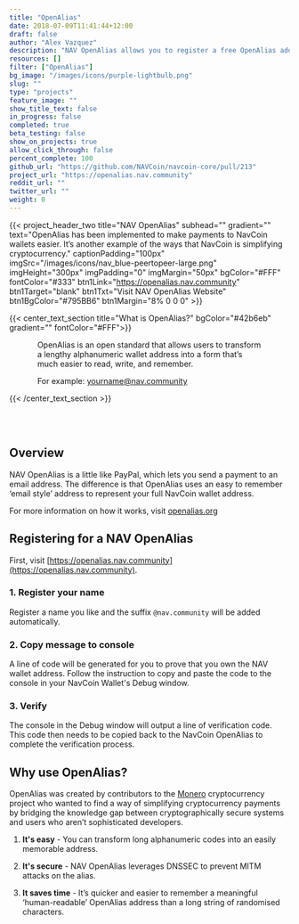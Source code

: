 ```yaml
---
title: "OpenAlias"
date: 2018-07-09T11:41:44+12:00
draft: false
author: "Alex Vazquez"
description: "NAV OpenAlias allows you to register a free OpenAlias address and link it to your real NavCoin address using a unique 'email style' user name."
resources: []
filter: ["OpenAlias"]
bg_image: "/images/icons/purple-lightbulb.png"
slug: ""
type: "projects"
feature_image: ""
show_title_text: false
in_progress: false
completed: true
beta_testing: false
show_on_projects: true
allow_click_through: false
percent_complete: 100
github_url: "https://github.com/NAVCoin/navcoin-core/pull/213"
project_url: "https://openalias.nav.community"
reddit_url: ""
twitter_url: ""
weight: 0
---
```


{{< project_header_two
    title="NAV OpenAlias"
    subhead=""
    gradient=""
    text="OpenAlias has been implemented to make payments to NavCoin wallets easier. It’s another example of the ways that NavCoin is simplifying cryptocurrency."
    captionPadding="100px"
    imgSrc="/images/icons/nav_blue-peertopeer-large.png"
    imgHeight="300px"
    imgPadding="0"
    imgMargin="50px"
    bgColor="#FFF"
    fontColor="#333"
    btn1Link="https://openalias.nav.community"
    btn1Target="blank"
    btn1Txt="Visit NAV OpenAlias Website"
    btn1BgColor="#795BB6"
    btn1Margin="8% 0 0 0"
    >}}

{{< center_text_section
    title="What is OpenAlias?"
    bgColor="#42b6eb"
    gradient=""
    fontColor="#FFF">}}
    <div style="width: 80%; margin: 0 auto;">
    <p>OpenAlias is an open standard that allows users to transform a lengthy alphanumeric wallet address into a form that’s much easier to read, write, and remember. <p></p>For example: yourname@nav.community</p>
    </div>
{{< /center_text_section >}}

<br />
<section class="container">
<br />

## Overview
NAV OpenAlias is a little like PayPal, which lets you send a payment to an email address. The difference is that OpenAlias uses an easy to remember ‘email style’ address to represent your full NavCoin wallet address.

For more information on how it works, visit [openalias.org](https://openalias.org/)

## Registering for a NAV OpenAlias

First, visit [https://openalias.nav.community](https://openalias.nav.community).

### 1. Register your name

Register a name you like and the suffix `@nav.community` will be added automatically.

### 2. Copy message to console

A line of code will be generated for you to prove that you own the NAV wallet address. Follow the instruction to copy and paste the code to the console in your NavCoin Wallet's Debug window.

### 3. Verify

The console in the Debug window will output a line of verification code. This code then needs to be copied back to the NavCoin OpenAlias to complete the verification process.

## Why use OpenAlias?

OpenAlias was created by contributors to the [Monero](https://getmonero.org/) cryptocurrency project who wanted to find a way of simplifying cryptocurrency payments by bridging the knowledge gap between cryptographically secure systems and users who aren’t sophisticated developers.

1. **It's easy** - You can transform long alphanumeric codes into an easily memorable address.

2. **It's secure** - NAV OpenAlias leverages DNSSEC to prevent MITM attacks on the alias.

3. **It saves time** - It’s quicker and easier to remember a meaningful ‘human-readable’ OpenAlias address than a long string of randomised characters.
<br /><br />
